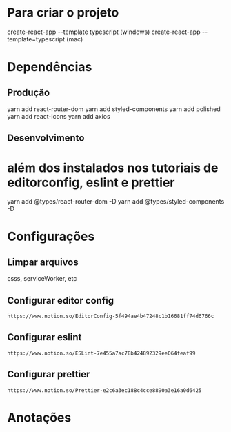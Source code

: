 
# Para criar o projeto
create-react-app <nome> --template typescript (windows)
create-react-app <nome> --template=typescript (mac)

# Dependências

  ## Produção
  yarn add react-router-dom
  yarn add styled-components
  yarn add polished
  yarn add react-icons
  yarn add axios

  ## Desenvolvimento
  # além dos instalados nos tutoriais de editorconfig, eslint e prettier
  yarn add @types/react-router-dom -D
  yarn add @types/styled-components -D

# Configurações

  ## Limpar arquivos
  csss, serviceWorker, etc

  ## Configurar editor config
    https://www.notion.so/EditorConfig-5f494ae4b47248c1b16681ff74d6766c

  ## Configurar eslint
    https://www.notion.so/ESLint-7e455a7ac78b424892329ee064feaf99

  ## Configurar prettier
    https://www.notion.so/Prettier-e2c6a3ec188c4cce8890a3e16a0d6425

  ##

# Anotações



